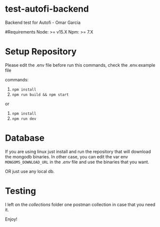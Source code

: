 # test-autofi-backend
 Backend test for Autofi - Omar Garcia

#Requirements
Node: >= v15.X
Npm: >= 7.X

# Setup Repository

Please edit the .env file before run this commands, check the .env.example file

commands:
1. `npm install`
2. `npm run build && npm start`

or 
1. `npm install`
2. `npm run dev`


# Database
If you are using linux just install and run the repository that will download the mongodb binaries.
In other case, you can edit the var env `MONGOMS_DOWNLOAD_URL` in the *.env* file and use the binaries that you want.

OR just use any local db.

# Testing
I left on the *collections* folder one postman collection in case that you need it.

Enjoy!

